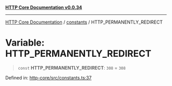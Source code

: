 [**HTTP Core Documentation v0.0.34**](../../README.md)

***

[HTTP Core Documentation](../../modules.md) / [constants](../README.md) / HTTP\_PERMANENTLY\_REDIRECT

# Variable: HTTP\_PERMANENTLY\_REDIRECT

> `const` **HTTP\_PERMANENTLY\_REDIRECT**: `308` = `308`

Defined in: [http-core/src/constants.ts:37](https://github.com/stonemjs/http-core/blob/fb38b6d1cb0bd2bb4e252ff611571ec3c006aa1e/src/constants.ts#L37)
